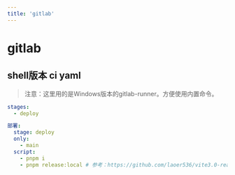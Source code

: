 ```yaml
---
title: 'gitlab'
---
```


# gitlab

## shell版本 ci yaml

> 注意：这里用的是Windows版本的gitlab-runner。方便使用内置命令。

```yaml
stages:
  - deploy

部署:
  stage: deploy
  only:
    - main
  script:
    - pnpm i
    - pnpm release:local # 参考：https://github.com/laoer536/vite3.0-react18-TypeScript-router-dom6-mobx6-Eslint-prettier-template
```
